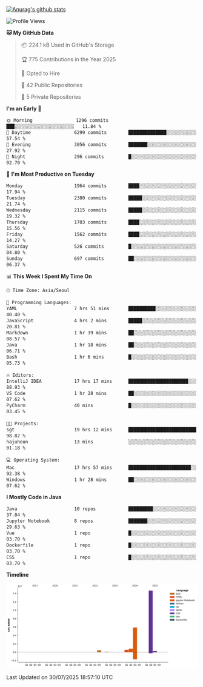 [![Anurag's github stats](https://github-readme-stats.vercel.app/api?username=hajubal)](https://github.com/anuraghazra/github-readme-stats)

<!--START_SECTION:waka-->
![Profile Views](http://img.shields.io/badge/Profile%20Views-0-blue)

**🐱 My GitHub Data** 

> 📦 224.1 kB Used in GitHub's Storage 
 > 
> 🏆 775 Contributions in the Year 2025
 > 
> 💼 Opted to Hire
 > 
> 📜 42 Public Repositories 
 > 
> 🔑 5 Private Repositories 
 > 
**I'm an Early 🐤** 

```text
🌞 Morning                1296 commits        ███░░░░░░░░░░░░░░░░░░░░░░   11.84 % 
🌆 Daytime                6299 commits        ██████████████░░░░░░░░░░░   57.54 % 
🌃 Evening                3056 commits        ███████░░░░░░░░░░░░░░░░░░   27.92 % 
🌙 Night                  296 commits         █░░░░░░░░░░░░░░░░░░░░░░░░   02.70 % 
```
📅 **I'm Most Productive on Tuesday** 

```text
Monday                   1964 commits        ████░░░░░░░░░░░░░░░░░░░░░   17.94 % 
Tuesday                  2380 commits        █████░░░░░░░░░░░░░░░░░░░░   21.74 % 
Wednesday                2115 commits        █████░░░░░░░░░░░░░░░░░░░░   19.32 % 
Thursday                 1703 commits        ████░░░░░░░░░░░░░░░░░░░░░   15.56 % 
Friday                   1562 commits        ████░░░░░░░░░░░░░░░░░░░░░   14.27 % 
Saturday                 526 commits         █░░░░░░░░░░░░░░░░░░░░░░░░   04.80 % 
Sunday                   697 commits         ██░░░░░░░░░░░░░░░░░░░░░░░   06.37 % 
```


📊 **This Week I Spent My Time On** 

```text
🕑︎ Time Zone: Asia/Seoul

💬 Programming Languages: 
YAML                     7 hrs 51 mins       ██████████░░░░░░░░░░░░░░░   40.40 % 
JavaScript               4 hrs 2 mins        █████░░░░░░░░░░░░░░░░░░░░   20.81 % 
Markdown                 1 hr 39 mins        ██░░░░░░░░░░░░░░░░░░░░░░░   08.57 % 
Java                     1 hr 18 mins        ██░░░░░░░░░░░░░░░░░░░░░░░   06.71 % 
Bash                     1 hr 6 mins         █░░░░░░░░░░░░░░░░░░░░░░░░   05.73 % 

🔥 Editors: 
IntelliJ IDEA            17 hrs 17 mins      ██████████████████████░░░   88.93 % 
VS Code                  1 hr 28 mins        ██░░░░░░░░░░░░░░░░░░░░░░░   07.62 % 
PyCharm                  40 mins             █░░░░░░░░░░░░░░░░░░░░░░░░   03.45 % 

🐱‍💻 Projects: 
sgt                      19 hrs 12 mins      █████████████████████████   98.82 % 
hajuheon                 13 mins             ░░░░░░░░░░░░░░░░░░░░░░░░░   01.18 % 

💻 Operating System: 
Mac                      17 hrs 57 mins      ███████████████████████░░   92.38 % 
Windows                  1 hr 28 mins        ██░░░░░░░░░░░░░░░░░░░░░░░   07.62 % 
```

**I Mostly Code in Java** 

```text
Java                     10 repos            █████████░░░░░░░░░░░░░░░░   37.04 % 
Jupyter Notebook         8 repos             ███████░░░░░░░░░░░░░░░░░░   29.63 % 
Vue                      1 repo              █░░░░░░░░░░░░░░░░░░░░░░░░   03.70 % 
Dockerfile               1 repo              █░░░░░░░░░░░░░░░░░░░░░░░░   03.70 % 
CSS                      1 repo              █░░░░░░░░░░░░░░░░░░░░░░░░   03.70 % 
```



**Timeline**

![Lines of Code chart](https://raw.githubusercontent.com/hajubal/hajubal/main/assets/bar_graph.png)


 Last Updated on 30/07/2025 18:57:10 UTC
<!--END_SECTION:waka-->